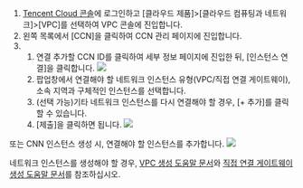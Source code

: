 1. [Tencent Cloud 콘솔](https://console.cloud.tencent.com/)에 로그인하고 [클라우드 제품]>[클라우드 컴퓨팅과 네트워크]>[VPC]를 선택하여 VPC 콘솔에 진입합니다.
2. 왼쪽 목록에서 [CCN]을 클릭하여 CCN 관리 페이지에 진입합니다.
3. 1. 연결 추가할 CCN ID를 클릭하여 세부 정보 페이지에 진입한 뒤, [인스턴스 연결]을 클릭합니다. 
  ![](https://main.qcloudimg.com/raw/26cb82eddf09bc92f9f19903ebbdda26.png)
	2. 팝업창에서 연결해야 할 네트워크 인스턴스 유형(VPC/직접 연결 게이트웨이), 소속 지역과 구체적인 인스턴스를 선택합니다.
	3. (선택 가능)기타 네트워크 인스턴스를 다시 연결해야 할 경우, [+ 추가]를 클릭할 수 있습니다.
	4. [제출]을 클릭하면 됩니다. 
	  ![](https://main.qcloudimg.com/raw/4f845d6af382804f1f22eb15fd901d45.png)
 
 또는
 CNN 인스턴스 생성 시, 연결해야 할 인스턴스를 추가합니다.
 ![](https://main.qcloudimg.com/raw/197b4e49c77cd6dc2cc9d0395e16ddac.png)

네트워크 인스턴스를 생성해야 할 경우, [VPC 생성 도움말 문서](https://cloud.tencent.com/document/product/215/4927#.E5.88.9B.E5.BB.BA.E7.A7.81.E6.9C.89.E7.BD.91.E7.BB.9C.E3.80.81.E5.88.9D.E5.A7.8B.E5.8C.96.E5.AD.90.E7.BD.91.E5.92.8C.E8.B7.AF.E7.94.B1.E8.A1.A8)와 [직접 연결 게이트웨이 생성 도움말 문서](https://cloud.tencent.com/document/product/216/19256)를 참조하십시오.
